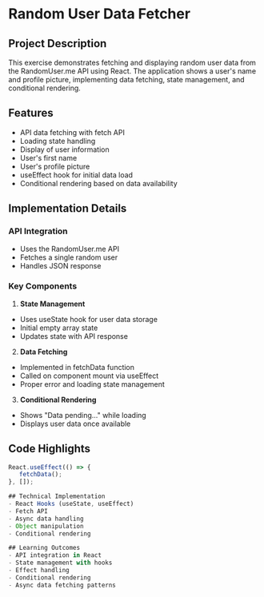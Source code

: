 # Random User Data Fetcher

## Project Description
This exercise demonstrates fetching and displaying random user data from the RandomUser.me API using React. The application shows a user's name and profile picture, implementing data fetching, state management, and conditional rendering.

## Features
- API data fetching with fetch API
- Loading state handling
- Display of user information
 - User's first name
 - User's profile picture
- useEffect hook for initial data load
- Conditional rendering based on data availability

## Implementation Details

### API Integration
- Uses the RandomUser.me API
- Fetches a single random user
- Handles JSON response

### Key Components
1. **State Management**
  - Uses useState hook for user data storage
  - Initial empty array state
  - Updates state with API response

2. **Data Fetching**
  - Implemented in fetchData function
  - Called on component mount via useEffect
  - Proper error and loading state management

3. **Conditional Rendering**
  - Shows "Data pending..." while loading
  - Displays user data once available

## Code Highlights
```javascript
React.useEffect(() => {
   fetchData();
}, []);

## Technical Implementation
- React Hooks (useState, useEffect)
- Fetch API
- Async data handling
- Object manipulation
- Conditional rendering

## Learning Outcomes
- API integration in React
- State management with hooks
- Effect handling
- Conditional rendering
- Async data fetching patterns